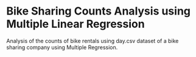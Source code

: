 # Bike Sharing Counts Analysis using Multiple Linear Regression
Analysis of the counts of bike rentals using day.csv dataset of a bike sharing company using Multiple Regression.
